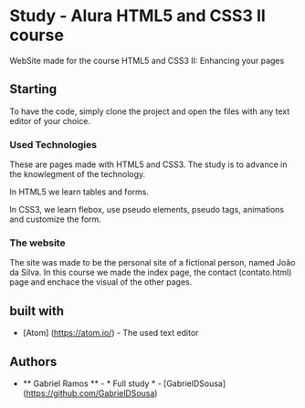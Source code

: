 # Study - Alura HTML5 and CSS3 II course

WebSite made for the course HTML5 and CSS3 II: Enhancing your pages

## Starting

To have the code, simply clone the project and open the files with any text editor of your choice.

### Used Technologies

These are pages made with HTML5 and CSS3. The study is to advance in the knowlegment of the technology.

In HTML5 we learn tables and forms.

In CSS3, we learn flebox, use pseudo elements, pseudo tags, animations and customize the form.

### The website

The site was made to be the personal site of a fictional person, named João da Silva.
In this course we made the index page, the contact (contato.html) page and enchace the visual of the other pages.

## built with

* [Atom] (https://atom.io/) - The used text editor

## Authors

* ** Gabriel Ramos ** - * Full study * - [GabrielDSousa] (https://github.com/GabrielDSousa)
